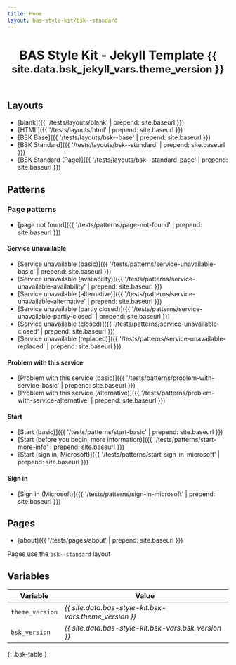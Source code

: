 ```yaml
---
title: Home
layout: bas-style-kit/bsk--standard
---
```


<header class="bsk-page-header">
    <h1>BAS Style Kit - Jekyll Template <small>{{ site.data.bsk_jekyll_vars.theme_version }}</small></h1>
</header>

## Layouts

* [blank]({{ '/tests/layouts/blank' | prepend: site.baseurl }})
* [HTML]({{ '/tests/layouts/html' | prepend: site.baseurl }})
* [BSK Base]({{ '/tests/layouts/bsk--base' | prepend: site.baseurl }})
* [BSK Standard]({{ '/tests/layouts/bsk--standard' | prepend: site.baseurl }})
* [BSK Standard (Page)]({{ '/tests/layouts/bsk--standard-page' | prepend: site.baseurl }})

## Patterns

### Page patterns

* [page not found]({{ '/tests/patterns/page-not-found' | prepend: site.baseurl }})

#### Service unavailable

* [Service unavailable (basic)]({{ '/tests/patterns/service-unavailable-basic' | prepend: site.baseurl }})
* [Service unavailable (availability)]({{ '/tests/patterns/service-unavailable-availability' | prepend: site.baseurl }})
* [Service unavailable (alternative)]({{ '/tests/patterns/service-unavailable-alternative' | prepend: site.baseurl }})
* [Service unavailable (partly closed)]({{ '/tests/patterns/service-unavailable-partly-closed' | prepend: site.baseurl }})
* [Service unavailable (closed)]({{ '/tests/patterns/service-unavailable-closed' | prepend: site.baseurl }})
* [Service unavailable (replaced)]({{ '/tests/patterns/service-unavailable-replaced' | prepend: site.baseurl }})

#### Problem with this service

* [Problem with this service (basic)]({{ '/tests/patterns/problem-with-service-basic' | prepend: site.baseurl }})
* [Problem with this service (alternative)]({{ '/tests/patterns/problem-with-service-alternative' | prepend: site.baseurl }})

#### Start

* [Start (basic)]({{ '/tests/patterns/start-basic' | prepend: site.baseurl }})
* [Start (before you begin, more information)]({{ '/tests/patterns/start-more-info' | prepend: site.baseurl }})
* [Start (sign in, Microsoft)]({{ '/tests/patterns/start-sign-in-microsoft' | prepend: site.baseurl }})

#### Sign in

* [Sign in (Microsoft)]({{ '/tests/patterns/sign-in-microsoft' | prepend: site.baseurl }})

## Pages

* [about]({{ '/tests/pages/about' | prepend: site.baseurl }})

<div class="bsk-alert bsk-alert-highlight bsk-alert-info">Pages use the <code>bsk--standard</code> layout</div>

## Variables

| Variable        | Value                                                  |
| --------------- | ------------------------------------------------------ |
| `theme_version` | *{{ site.data.bas-style-kit.bsk-vars.theme_version }}* |
| `bsk_version`   | *{{ site.data.bas-style-kit.bsk-vars.bsk_version }}*   |
{: .bsk-table }
